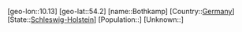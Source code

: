 ﻿---
location: [54.2,10.13]
type: City
tags:
- geo/City


SpocWebEntityId: 29292
isDeleted: false
confidential: public

---
[geo-lon::10.13]
[geo-lat::54.2]
[name::Bothkamp]
[Country::[Germany](geo/Continent/Europe/Germany.md)]
[State::[Schleswig-Holstein](geo/Continent/Europe/Germany/Schleswig-Holstein.md)]
[Population::]
[Unknown::]

